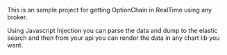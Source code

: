 This is an sample project for getting OptionChain in RealTime using any broker.

Using Javascript Injection you can parse the data and dump to the elastic search and then from your api you can render the data in any chart lib you want.
